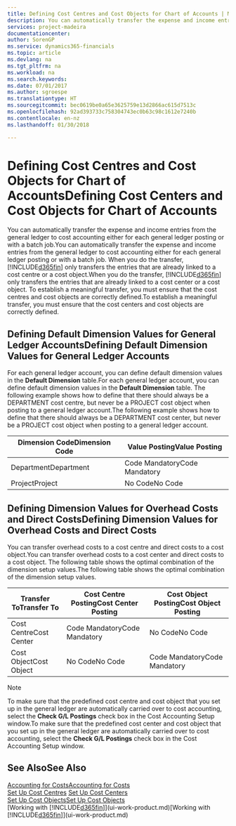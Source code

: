 ```yaml
---
title: Defining Cost Centres and Cost Objects for Chart of Accounts | Microsoft Docs
description: You can automatically transfer the expense and income entries from the general ledger to cost accounting either for each general ledger posting or with a batch job. When you do the transfer, the system only transfers the entries that are already linked to a cost centre or a cost object. To establish a meaningful transfer, you must ensure that the cost centres and cost objects are correctly defined.
services: project-madeira
documentationcenter: 
author: SorenGP
ms.service: dynamics365-financials
ms.topic: article
ms.devlang: na
ms.tgt_pltfrm: na
ms.workload: na
ms.search.keywords: 
ms.date: 07/01/2017
ms.author: sgroespe
ms.translationtype: HT
ms.sourcegitcommit: bec0619be0a65e3625759e13d2866ac615d7513c
ms.openlocfilehash: 92ad393733c758304743ec0b63c98c1612e7240b
ms.contentlocale: en-nz
ms.lasthandoff: 01/30/2018

---
```

# <a name="defining-cost-centers-and-cost-objects-for-chart-of-accounts"></a><span data-ttu-id="00660-105">Defining Cost Centres and Cost Objects for Chart of Accounts</span><span class="sxs-lookup"><span data-stu-id="00660-105">Defining Cost Centers and Cost Objects for Chart of Accounts</span></span>
<span data-ttu-id="00660-106">You can automatically transfer the expense and income entries from the general ledger to cost accounting either for each general ledger posting or with a batch job.</span><span class="sxs-lookup"><span data-stu-id="00660-106">You can automatically transfer the expense and income entries from the general ledger to cost accounting either for each general ledger posting or with a batch job.</span></span> <span data-ttu-id="00660-107">When you do the transfer, [!INCLUDE[d365fin](includes/d365fin_md.md)] only transfers the entries that are already linked to a cost centre or a cost object.</span><span class="sxs-lookup"><span data-stu-id="00660-107">When you do the transfer, [!INCLUDE[d365fin](includes/d365fin_md.md)] only transfers the entries that are already linked to a cost center or a cost object.</span></span> <span data-ttu-id="00660-108">To establish a meaningful transfer, you must ensure that the cost centres and cost objects are correctly defined.</span><span class="sxs-lookup"><span data-stu-id="00660-108">To establish a meaningful transfer, you must ensure that the cost centers and cost objects are correctly defined.</span></span>  

## <a name="defining-default-dimension-values-for-general-ledger-accounts"></a><span data-ttu-id="00660-109">Defining Default Dimension Values for General Ledger Accounts</span><span class="sxs-lookup"><span data-stu-id="00660-109">Defining Default Dimension Values for General Ledger Accounts</span></span>  
<span data-ttu-id="00660-110">For each general ledger account, you can define default dimension values in the **Default Dimension** table.</span><span class="sxs-lookup"><span data-stu-id="00660-110">For each general ledger account, you can define default dimension values in the **Default Dimension** table.</span></span> <span data-ttu-id="00660-111">The following example shows how to define that there should always be a DEPARTMENT cost centre, but never be a PROJECT cost object when posting to a general ledger account.</span><span class="sxs-lookup"><span data-stu-id="00660-111">The following example shows how to define that there should always be a DEPARTMENT cost center, but never be a PROJECT cost object when posting to a general ledger account.</span></span>  

|<span data-ttu-id="00660-112">**Dimension Code**</span><span class="sxs-lookup"><span data-stu-id="00660-112">**Dimension Code**</span></span>|<span data-ttu-id="00660-113">**Value Posting**</span><span class="sxs-lookup"><span data-stu-id="00660-113">**Value Posting**</span></span>|  
|------------------------------------------|-----------------------------------------|  
|<span data-ttu-id="00660-114">Department</span><span class="sxs-lookup"><span data-stu-id="00660-114">Department</span></span>|<span data-ttu-id="00660-115">Code Mandatory</span><span class="sxs-lookup"><span data-stu-id="00660-115">Code Mandatory</span></span>|  
|<span data-ttu-id="00660-116">Project</span><span class="sxs-lookup"><span data-stu-id="00660-116">Project</span></span>|<span data-ttu-id="00660-117">No Code</span><span class="sxs-lookup"><span data-stu-id="00660-117">No Code</span></span>|  

## <a name="defining-dimension-values-for-overhead-costs-and-direct-costs"></a><span data-ttu-id="00660-118">Defining Dimension Values for Overhead Costs and Direct Costs</span><span class="sxs-lookup"><span data-stu-id="00660-118">Defining Dimension Values for Overhead Costs and Direct Costs</span></span>  
 <span data-ttu-id="00660-119">You can transfer overhead costs to a cost centre and direct costs to a cost object.</span><span class="sxs-lookup"><span data-stu-id="00660-119">You can transfer overhead costs to a cost center and direct costs to a cost object.</span></span> <span data-ttu-id="00660-120">The following table shows the optimal combination of the dimension setup values.</span><span class="sxs-lookup"><span data-stu-id="00660-120">The following table shows the optimal combination of the dimension setup values.</span></span>  

|<span data-ttu-id="00660-121">Transfer To</span><span class="sxs-lookup"><span data-stu-id="00660-121">Transfer To</span></span>|<span data-ttu-id="00660-122">Cost Centre Posting</span><span class="sxs-lookup"><span data-stu-id="00660-122">Cost Center Posting</span></span>|<span data-ttu-id="00660-123">Cost Object Posting</span><span class="sxs-lookup"><span data-stu-id="00660-123">Cost Object Posting</span></span>|  
|-----------------|-------------------------|-------------------------|  
|<span data-ttu-id="00660-124">Cost Centre</span><span class="sxs-lookup"><span data-stu-id="00660-124">Cost Center</span></span>|<span data-ttu-id="00660-125">Code Mandatory</span><span class="sxs-lookup"><span data-stu-id="00660-125">Code Mandatory</span></span>|<span data-ttu-id="00660-126">No Code</span><span class="sxs-lookup"><span data-stu-id="00660-126">No Code</span></span>|  
|<span data-ttu-id="00660-127">Cost Object</span><span class="sxs-lookup"><span data-stu-id="00660-127">Cost Object</span></span>|<span data-ttu-id="00660-128">No Code</span><span class="sxs-lookup"><span data-stu-id="00660-128">No Code</span></span>|<span data-ttu-id="00660-129">Code Mandatory</span><span class="sxs-lookup"><span data-stu-id="00660-129">Code Mandatory</span></span>|  

> [!NOTE]  
>  <span data-ttu-id="00660-130">To make sure that the predefined cost centre and cost object that you set up in the general ledger are automatically carried over to cost accounting, select the **Check G/L Postings** check box in the Cost Accounting Setup window.</span><span class="sxs-lookup"><span data-stu-id="00660-130">To make sure that the predefined cost center and cost object that you set up in the general ledger are automatically carried over to cost accounting, select the **Check G/L Postings** check box in the Cost Accounting Setup window.</span></span>  

## <a name="see-also"></a><span data-ttu-id="00660-131">See Also</span><span class="sxs-lookup"><span data-stu-id="00660-131">See Also</span></span>  
[<span data-ttu-id="00660-132">Accounting for Costs</span><span class="sxs-lookup"><span data-stu-id="00660-132">Accounting for Costs</span></span>](finance-manage-cost-accounting.md)  
<span data-ttu-id="00660-133">[Set Up Cost Centres](finance-how-to-set-up-cost-centers.md) </span><span class="sxs-lookup"><span data-stu-id="00660-133">[Set Up Cost Centers](finance-how-to-set-up-cost-centers.md) </span></span>  
[<span data-ttu-id="00660-134">Set Up Cost Objects</span><span class="sxs-lookup"><span data-stu-id="00660-134">Set Up Cost Objects</span></span>](finance-how-to-set-up-cost-objects.md)  
<span data-ttu-id="00660-135">[Working with [!INCLUDE[d365fin](includes/d365fin_md.md)]](ui-work-product.md)</span><span class="sxs-lookup"><span data-stu-id="00660-135">[Working with [!INCLUDE[d365fin](includes/d365fin_md.md)]](ui-work-product.md)</span></span>

